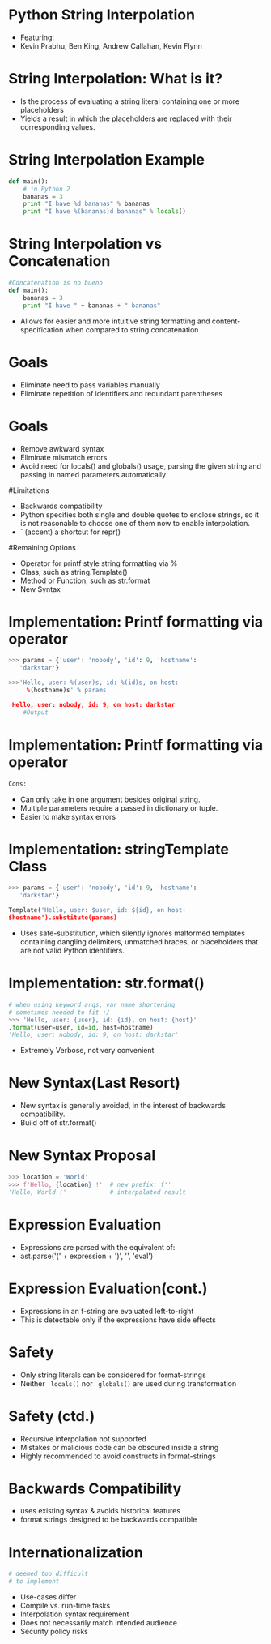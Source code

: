 # Python String Interpolation

* Featuring: 
* Kevin Prabhu, Ben King, Andrew Callahan, Kevin Flynn

# String Interpolation: What is it?

* Is the process of evaluating a string literal containing one or more placeholders
* Yields a result in which the placeholders are replaced with their corresponding values.

# String Interpolation Example

```python
def main():
	# in Python 2
	bananas = 3
	print "I have %d bananas" % bananas
	print "I have %(bananas)d bananas" % locals()
```	

# String Interpolation vs Concatenation
```python
#Concatenation is no bueno
def main():
	bananas = 3
	print "I have " + bananas + " bananas"
```

* Allows for easier and more intuitive string formatting and content-specification when compared to string concatenation

# Goals

* Eliminate need to pass variables manually
* Eliminate repetition of identifiers and redundant parentheses

# Goals

* Remove awkward syntax
* Eliminate mismatch errors
* Avoid need for locals() and globals() usage, parsing the given string and passing in named parameters automatically

#Limitations

* Backwards compatibility
* Python specifies both single and double quotes to enclose strings, 
so it is not reasonable to choose one of them now to enable interpolation.
* `  (accent) a shortcut for repr()

#Remaining Options

* Operator for printf style string formatting via %
* Class, such as string.Template()
* Method or Function, such as str.format
* New Syntax

# Implementation: Printf formatting via operator

```python
>>> params = {'user': 'nobody', 'id': 9, 'hostname': 
   'darkstar'}

>>>'Hello, user: %(user)s, id: %(id)s, on host:
     %(hostname)s' % params

 Hello, user: nobody, id: 9, on host: darkstar 
 	#Output
````
# Implementation: Printf formatting via operator

```python
Cons:
```
* Can only take in one argument besides original string.
* Multiple parameters require a passed in dictionary or tuple.
* Easier to make syntax errors


# Implementation: stringTemplate Class

```python
>>> params = {'user': 'nobody', 'id': 9, 'hostname': 
   'darkstar'}

Template('Hello, user: $user, id: ${id}, on host: 
$hostname').substitute(params)
```
* Uses safe-substitution, which silently ignores malformed templates containing dangling delimiters, unmatched braces, or placeholders that are not valid Python identifiers.

# Implementation: str.format()
```python
# when using keyword args, var name shortening 
# sometimes needed to fit :/
>>> 'Hello, user: {user}, id: {id}, on host: {host}'
.format(user=user, id=id, host=hostname)
'Hello, user: nobody, id: 9, on host: darkstar'
```
* Extremely Verbose, not very convenient

# New Syntax(Last Resort)

* New syntax is generally avoided, in the interest of backwards compatibility.
* Build off of str.format()

# New Syntax Proposal
```python
>>> location = 'World'
>>> f'Hello, {location} !'  # new prefix: f''
'Hello, World !'            # interpolated result
```
# Expression Evaluation

* Expressions are parsed with the equivalent of:
* ast.parse('(' + expression + ')', '<fstring>', 'eval')

# Expression Evaluation(cont.)

* Expressions in an f-string are evaluated left-to-right 
* This is detectable only if the expressions have side effects

# Safety

* Only string literals can be considered for format-strings
* Neither ``` locals()``` nor ``` globals()``` are used during transformation

# Safety (ctd.)

* Recursive interpolation not supported
* Mistakes or malicious code can be obscured inside a string
* Highly recommended to avoid constructs in format-strings

# Backwards Compatibility

* uses existing syntax & avoids historical features
* format strings designed to be backwards compatible


# Internationalization

```python
# deemed too difficult 
# to implement
```
* Use-cases differ
* Compile vs. run-time tasks
* Interpolation syntax requirement
* Does not necessarily match intended audience
* Security policy risks


